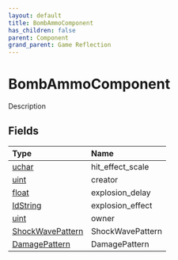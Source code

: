```yaml
---
layout: default
title: BombAmmoComponent
has_children: false
parent: Component
grand_parent: Game Reflection
---
```

# BombAmmoComponent
Description 

## Fields

| Type | Name |
|:----------|:--------------|
| [uchar](/riftbreaker-wiki/docs/game-reflection/enums/uchar/) | hit_effect_scale |
| [uint](/riftbreaker-wiki/docs/game-reflection/components/uint/) | creator |
| [float](/riftbreaker-wiki/docs/game-reflection/components/float/) | explosion_delay |
| [IdString](/riftbreaker-wiki/docs/game-reflection/components/id_string/) | explosion_effect |
| [uint](/riftbreaker-wiki/docs/game-reflection/components/uint/) | owner |
| [ShockWavePattern](/riftbreaker-wiki/docs/game-reflection/classes/shock_wave_pattern/) | ShockWavePattern |
| [DamagePattern](/riftbreaker-wiki/docs/game-reflection/classes/damage_pattern/) | DamagePattern |

